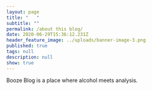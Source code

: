 ```yaml
---
layout: page
title: "   "
subtitle: ""
permalink: /about this blog/
date: 2020-06-29T15:36:12.231Z
header_feature_image: ../uploads/banner-image-3.png
published: true
tags: null
description: null
show: true
---
```

Booze Blog is a place where alcohol meets analysis. 